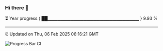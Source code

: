 ### Hi there 👋

⏳ Year progress { ██▁▁▁▁▁▁▁▁▁▁▁▁▁▁▁▁▁▁▁▁▁▁▁▁▁▁▁▁ } 9.93 %

---

⏰ Updated on Thu, 06 Feb 2025 06:16:21 GMT

![Progress Bar CI](https://github.com/code-lakshay/GitHub-Actions-Demo/workflows/Progress%20Bar%20CI/badge.svg)
